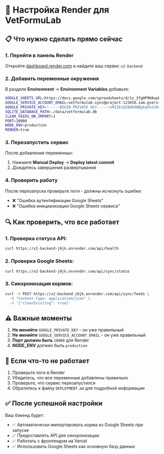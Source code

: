 # 🚀 Настройка Render для VetFormuLab

## 📋 Что нужно сделать прямо сейчас

### 1. Перейти в панель Render
Откройте [dashboard.render.com](https://dashboard.render.com) и найдите ваш сервис `x2-backend`

### 2. Добавить переменные окружения
В разделе **Environment** → **Environment Variables** добавьте:

```bash
GOOGLE_SHEETS_URL=https://docs.google.com/spreadsheets/d/1z_3fgHP9HAupBA9uGW3-_KDVdoWC2WkvBRuexCnVzMA/edit?usp=sharing
GOOGLE_SERVICE_ACCOUNT_EMAIL=vetformulab-sync@project-123456.iam.gserviceaccount.com
GOOGLE_PRIVATE_KEY="-----BEGIN PRIVATE KEY-----\nMIIEvQIBADANBgkqhkiG9w0BAQEFAASCBKcwggSjAgEAAoIBAQC9RVuvJcr756Gw\n2D8cDxepVRQEKcMfy9hBK9a1hEwiLEI7t/aetGGfguQ61lrpnBB8XDFxMWUbrjnu\nwgGmUskftmyZokN7ACeblzvyOAK9yqpP2F4IxsuVLI/XB/5MeemOLlerPLO79VXa\nHbVi0Q8uYUaAbmZKuUyQn9ZY0BKaZxz383p/jZ5duqVuTgd7DqmGOB8BLMWT+ZQt\nedxPw5Z86DDHl79+iENIlDx3+p5PdKfmeae8uWH13Q3Bi1lzfLpAEQtVjOCtDSdL\nswZ6kNTvKuL3Gjfhkt/g/tiKFkjrJg0TQjcg7rztJUK/fzHDOdHYpaXmLhV1bQs+\nBZDyuJ8vAgMBAAECggEAD7dsr5SR0G0hjg/G3cubCWKZMOdO3psMsAy13YjI0aWf\nMlpKTk9oM9ionwIhtnhRHiKBsIaLgMrs4JiXjnodXVbGmdNRiysuHstmHOztvVjQ\n36R12oC3cwGqSA7P3QXakQXkHcICor7yjBQfdb8qZY2KTyvbrqTIaNH8+I7+nHeC\nvliL7PVL3KfOJeTIcqcTvUzamZO+roiBBCXIIUVyUgK6Demw9o/PfWOdBpcX9L1T\nidiczwdi2Qx0YJyJX8ZA0/kMNCW9WZARlYxl1rnQUeP5Rw7qn1dKaSO2JTAW/OS6\nva994cb6TCQXYdpVTlFefG6UslzQNcBjT9QlzhqpYQKBgQDz63cXM3U730inUVHM\nlXFDJ5W5Wnh6HlfqENGM0/cjbU6Uhf6lF4ucwuV1UV41Mdd5Ul9GFgg49AHCI5yt\nBcijE/+oB+RlteAcJZcm1hpjUuEAYgCcQJBQAuDGbtmyJ2v1xFtcYPlur7nWBigV\nM8hWC+InrWkhjQ4KiL2rsoGt9wKBgQDGpQclykwXgxIto6sdSY2raKxf5E/9c5mY\nNJxxZeWu1EdI3lo25cZEnpAWW/NRUg1Q3Rq6GyhehSKjKHlCMbIuNjwX4vh5fjZl\n3OnBk7tzmaP2Mn3qXUY4KXjk/5Cw35a7ptvF5dVQWeiT3XtHbnuDPeU3PR7GcGMX\np3ne73gqiQKBgHEyXywnN0q3znHHrVxyJgPyROul7q9NkaMQdw8R92k7evI2VPys\ntp/jWrVdM4kgPk0RSyGta9dydbZw7G7ndjsoNsb2EqqZAw5M656cUdaySbTxxjK9\nS7u1+jZcjy68WL/Phk6Sum8Bog6PAN8GDvzPuv6K3XUyjseYud0KlF/1AoGATs6J\n12Q6a9mEDLcx25yip64PNLvPQC3scYXtys8yH/n3jeEoyT6/OdnuL/Cqx0hWIA6X\n292KVnVbGH+mG6y7k7nQfWl+SjTYP/E0i6egZmw9sB639ZKrmPxbCf6Z2JHbqva3\nmftkdUw2CPOFRQF/3sFfflqxKujLZ0b6AofelIECgYEA54R5Q8gjdsah9QzbB8Xl\nvLDWSIm0RmM9SsWT1FvGcI9CQpzCUb2II7AkFoLp4a8fmIAyH2w/tqMXlzGM2CrE\nHxBTKPCMkBGu8MHw4JiJLkjVkXp46Vi2/5zMo5OG49Ur7sQ8ibijsDF78Q8jgaZ5\nG8M97ZIWKCb3qyVgq+6A834=\n-----END PRIVATE KEY-----\n"
SQLITE_DATABASE_PATH=./data/vetformulab.db
CLEAR_FEEDS_ON_IMPORT=1
PORT=10000
NODE_ENV=production
RENDER=true
```

### 3. Перезапустить сервис
После добавления переменных:
1. Нажмите **Manual Deploy** → **Deploy latest commit**
2. Дождитесь завершения развертывания

### 4. Проверить работу
После перезапуска проверьте логи - должны исчезнуть ошибки:
- ❌ "Ошибка аутентификации Google Sheets"
- ❌ "Ошибка инициализации Google Sheets сервиса"

## 🔍 Как проверить, что все работает

### 1. Проверка статуса API:
```bash
curl https://x2-backend-j0jk.onrender.com/api/health
```

### 2. Проверка Google Sheets:
```bash
curl https://x2-backend-j0jk.onrender.com/api/sync/status
```

### 3. Синхронизация кормов:
```bash
curl -X POST https://x2-backend-j0jk.onrender.com/api/sync/feeds \
  -H "Content-Type: application/json" \
  -d '{"clearExisting": true}'
```

## ⚠️ Важные моменты

1. **Не меняйте** `GOOGLE_PRIVATE_KEY` - он уже правильный
2. **Не меняйте** `GOOGLE_SERVICE_ACCOUNT_EMAIL` - он уже правильный
3. **Порт должен быть** `10000` для Render
4. **NODE_ENV** должен быть `production`

## 🚨 Если что-то не работает

1. Проверьте логи в Render
2. Убедитесь, что все переменные добавлены правильно
3. Проверьте, что сервис перезапустился
4. Обратитесь к файлу `DEPLOYMENT.md` для подробной информации

## ✅ После успешной настройки

Ваш бэкенд будет:
- ✅ Автоматически импортировать корма из Google Sheets при запуске
- ✅ Предоставлять API для синхронизации
- ✅ Работать с фронтендом на Vercel
- ✅ Использовать Google Sheets как основную базу данных

